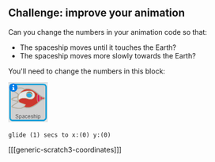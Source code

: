 ## Challenge: improve your animation

Can you change the numbers in your animation code so that:

+ The spaceship moves until it touches the Earth?
+ The spaceship moves more slowly towards the Earth?

You'll need to change the numbers in this block:

![Spaceship sprite](images/sprite-spaceship.png)

```blocks3
glide (1) secs to x:(0) y:(0)
```

[[[generic-scratch3-coordinates]]]
